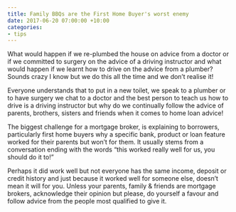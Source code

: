 ```yaml
---
title: Family BBQs are the First Home Buyer's worst enemy
date: 2017-06-20 07:00:00 +10:00
categories:
- tips
---
```


What would happen if we re-plumbed the house on advice from a doctor or if we committed to surgery on the advice of a driving instructor and what would happen if we learnt how to drive on the advice from a plumber?  Sounds crazy I know but we do this all the time and we don’t realise it!

Everyone understands that to put in a new toilet, we speak to a plumber or to have surgery we chat to a doctor and the best person to teach us how to drive is a driving instructor but why do we continually follow the advice of parents, brothers, sisters and friends when it comes to home loan advice!

The biggest challenge for a mortgage broker, is explaining to borrowers, particularly first home buyers why a specific bank, product or loan feature worked for their parents but won’t for them.  It usually stems from a conversation ending with the words “this worked really well for us, you should do it to!”  

Perhaps it did work well but not everyone has the same income, deposit or credit history and just because it worked well for someone else, doesn’t mean it will for you.
Unless your parents, family & friends are mortgage brokers, acknowledge their opinion but please, do yourself a favour and follow advice from the people most qualified to give it.
